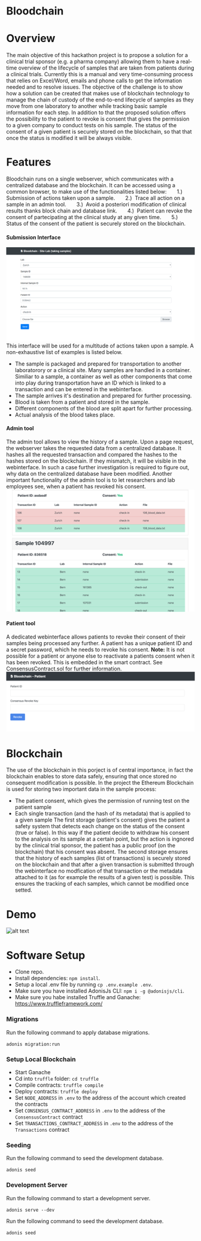 # Bloodchain
# Overview 
The main objective of this hackathon project is to propose a solution for a clinical trial sponsor (e.g. a pharma company) allowing them to have a real-time overview of the lifecycle of samples that are taken from patients during a clinical trials.  Currently this is a manual and very time-consuming process that relies on Excel/Word, emails and phone calls to get the information needed and to resolve issues. 
The objective of the challenge is to show how a solution can be created that makes use of blockchain technology to manage the chain of custody of the end-to-end lifecycle of samples as they move from one laboratory to another while tracking basic sample information for each step. In addition to that the proposed solution offers the possibility to the patient to revoke is consent that gives the permission to a given company to conduct tests on his sample. The status of the consent of a given patient is securely stored on the blockchain, so that that once the status is modified it will be always visible. 

# Features
Bloodchain runs on a single webserver, which communicates with a centralized database and the blockchain. It can be accessed using a common browser, to make use of the functionalities listed below:
&nbsp;&nbsp;&nbsp;&nbsp;&nbsp;&nbsp;1.)&nbsp; Submission of actions taken upon a sample.
&nbsp;&nbsp;&nbsp;&nbsp;&nbsp;&nbsp;2.)&nbsp; Trace all action on a sample in an admin tool.
&nbsp;&nbsp;&nbsp;&nbsp;&nbsp;&nbsp;3.)&nbsp; Avoid a posteriori modification of clinical results thanks block chain and database link.
&nbsp;&nbsp;&nbsp;&nbsp;&nbsp;&nbsp;4.)&nbsp; Patient can revoke the consent of partecipating at the clinical study at any given time.
&nbsp;&nbsp;&nbsp;&nbsp;&nbsp;&nbsp;5.)&nbsp; Status of the consent of the patient is securely stored on the blockchain.

#### Submission Interface
![alt text](https://github.com/RSchwan/Bloodchain/blob/master/img/SubmissionInterface.png)
This interface will be used for a multitude of actions taken upon a sample. A non-exhaustive list of examples is listed below.
- The sample is packaged and prepared for transportation to another laboratorory or a clinical site. Many samples are handled in a container. Similiar to a sample, a container as well as other components that come into play during transportation have an ID which is linked to a transaction and can be entered in the webinterface.
- The sample arrives it's destination and prepared for further processing.
- Blood is taken from a patient and stored in the sample.
- Different components of the blood are split apart for further processing.
- Actual analysis of the blood takes place.
#### Admin tool
The admin tool allows to view the history of a sample. Upon a page request, the webserver takes the requested data from a centralized database. It hashes all the requested transaction and compared the hashes to the hashes stored on the blockchain. If they mismatch, it will be visible in the webinterface.
In such a case further investigation is required to figure out, why data on the centralized database have been modified.
Another important functionality of the admin tool is to let researchers and lab employees see, when a patient has revoked his consent.
![alt text](https://github.com/RSchwan/Bloodchain/blob/master/img/AdminInterface.png)
#### Patient tool
A dedicated webinterface allows patients to revoke their consent of their samples being processed any further. A patient has a unique patient ID and a secret password, which he needs to revoke his consent.
**Note:** It is not possible for a patient or anyone else to reactivate a patients consent when it has been revoked. This is embedded in the smart contract.
See ConsensusContract.sol for further information.
![alt text](https://github.com/RSchwan/Bloodchain/blob/master/img/PatientInterface.png)

# Blockchain 
The use of the blockchain in this porject is of central importance, in fact the blockchain enables to store data safely, ensuring that once stored no consequent modification is possible. 
In the project the Ethereum Blockchain is used for storing two important data in the sample process: 
- The patient consent, which gives the permission of running test on the patient sample 
- Each single transaction (and the hash of its metadata) that is applied to a given sample
The first storage (patient's consent) gives the patient a safety system that detects each change on the status of the consent (true or false). In this way if the patient decide to withdraw his consent to the analysis on its sample at a certain point, but the action is ingnored by the clinical trial sponsor, the patient has a public proof (on the blockchain) that his consent was absent. 
The second storage ensures that the history of each samples (list of transactions) is securely stored on the blockchain and that after a given transaction is submitted through the webinterface no modfication of that transaction or the metadata attached to it (as for example the results of a given test) is possible. This ensures the tracking of each samples, which cannot be modified once setted.  
# Demo
![alt text](https://github.com/RSchwan/Bloodchain/blob/master/img/Demo.gif)

# Software Setup

* Clone repo.
* Install dependencies: `npm install`.
* Setup a local .env file by running `cp .env.example .env`.
* Make sure you have installed AdonisJs CLI: `npm i -g @adonisjs/cli`.
* Make sure you habe installed Truffle and Ganache: https://www.truffleframework.com/

### Migrations

Run the following command to apply database migrations.

```
adonis migration:run
```

### Setup Local Blockchain

* Start Ganache
* Cd into `truffle` folder: `cd truffle`
* Compile contracts: `truffle compile`
* Deploy contracts: `truffle deploy`
* Set `NODE_ADDRESS` in `.env` to the address of the account which created the contracts
* Set `CONSENSUS_CONTRACT_ADDRESS` in `.env` to the address of the `ConsensusContract` contract
* Set `TRANSACTIONS_CONTRACT_ADDRESS` in `.env` to the address of the `Transactions` contract

### Seeding

Run the following command to seed the development database.

```
adonis seed
```

### Development Server

Run the following command to start a development server.

```
adonis serve --dev
```
Run the following command to seed the development database.

```js
adonis seed
```
